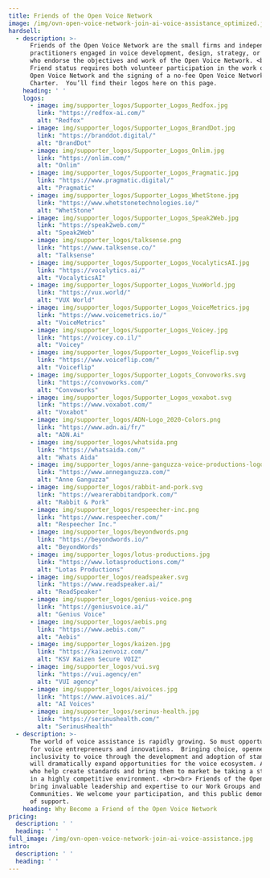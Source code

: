 ```yaml
---
title: Friends of the Open Voice Network
image: /img/ovn-open-voice-network-join-ai-voice-assistance_optimized.jpg
hardsell:
  - description: >-
      Friends of the Open Voice Network are the small firms and independent
      practitioners engaged in voice development, design, strategy, or testing
      who endorse the objectives and work of the Open Voice Network. <br><br>
      Friend status requires both volunteer participation in the work of the
      Open Voice Network and the signing of a no-fee Open Voice Network Friend
      Charter.  You’ll find their logos here on this page.
    heading: ' '
    logos:
      - image: img/supporter_logos/Supporter_Logos_Redfox.jpg
        link: "https://redfox-ai.com/"
        alt: "Redfox"
      - image: img/supporter_logos/Supporter_Logos_BrandDot.jpg
        link: "https://branddot.digital/"
        alt: "BrandDot"
      - image: img/supporter_logos/Supporter_Logos_Onlim.jpg
        link: "https://onlim.com/"
        alt: "Onlim"
      - image: img/supporter_logos/Supporter_Logos_Pragmatic.jpg
        link: "https://www.pragmatic.digital/"
        alt: "Pragmatic"
      - image: img/supporter_logos/Supporter_Logos_WhetStone.jpg
        link: "https://www.whetstonetechnologies.io/"
        alt: "WhetStone"
      - image: img/supporter_logos/Supporter_Logos_Speak2Web.jpg
        link: "https://speak2web.com/"
        alt: "Speak2Web"
      - image: img/supporter_logos/talksense.png
        link: "https://www.talksense.co/"
        alt: "Talksense"
      - image: img/supporter_logos/Supporter_Logos_VocalyticsAI.jpg
        link: "https://vocalytics.ai/"
        alt: "VocalyticsAI"
      - image: img/supporter_logos/Supporter_Logos_VuxWorld.jpg
        link: "https://vux.world/"
        alt: "VUX World"
      - image: img/supporter_logos/Supporter_Logos_VoiceMetrics.jpg
        link: "https://www.voicemetrics.io/"
        alt: "VoiceMetrics"
      - image: img/supporter_logos/Supporter_Logos_Voicey.jpg
        link: "https://voicey.co.il/"
        alt: "Voicey"
      - image: img/supporter_logos/Supporter_Logos_Voiceflip.svg
        link: "https://www.voiceflip.com/"
        alt: "Voiceflip"
      - image: img/supporter_logos/Supporter_Logots_Convoworks.svg
        link: "https://convoworks.com/"
        alt: "Convoworks"
      - image: img/supporter_logos/Supporter_Logos_voxabot.svg
        link: "https://www.voxabot.com/"
        alt: "Voxabot"
      - image: img/supporter_logos/ADN-Logo_2020-Colors.png
        link: "https://www.adn.ai/fr/"
        alt: "ADN.Ai"
      - image: img/supporter_logos/whatsida.png
        link: "https://whatsaida.com/"
        alt: "Whats Aida"
      - image: img/supporter_logos/anne-ganguzza-voice-productions-logo.svg
        link: "https://www.anneganguzza.com/"
        alt: "Anne Ganguzza"
      - image: img/supporter_logos/rabbit-and-pork.svg
        link: "https://wearerabbitandpork.com/"
        alt: "Rabbit & Pork"
      - image: img/supporter_logos/respeecher-inc.png
        link: "https://www.respeecher.com/"
        alt: "Respeecher Inc."
      - image: img/supporter_logos/beyondwords.png
        link: "https://beyondwords.io/"
        alt: "BeyondWords"
      - image: img/supporter_logos/lotus-productions.jpg
        link: "https://www.lotasproductions.com/"
        alt: "Lotas Productions"
      - image: img/supporter_logos/readspeaker.svg
        link: "https://www.readspeaker.ai/"
        alt: "ReadSpeaker"
      - image: img/supporter_logos/genius-voice.png
        link: "https://geniusvoice.ai/"
        alt: "Genius Voice"
      - image: img/supporter_logos/aebis.png
        link: "https://www.aebis.com/"
        alt: "Aebis"
      - image: img/supporter_logos/kaizen.jpg
        link: "https://kaizenvoiz.com/"
        alt: "KSV Kaizen Secure VOIZ"     
      - image: img/supporter_logos/vui.svg
        link: "https://vui.agency/en"
        alt: "VUI agency" 
      - image: img/supporter_logos/aivoices.jpg
        link: "https://www.aivoices.ai/"
        alt: "AI Voices"
      - image: img/supporter_logos/serinus-health.jpg
        link: "https://serinushealth.com/"
        alt: "SerinusHhealth"         
  - description: >-
      The world of voice assistance is rapidly growing. So must opportunities
      for voice entrepreneurs and innovations.  Bringing choice, openness, and
      inclusivity to voice through the development and adoption of standards
      will dramatically expand opportunities for the voice ecosystem. And those
      who help create standards and bring them to market be taking a step ahead
      in a highly competitive environment. <br><br> Friends of the Open Voice Network today
      bring invaluable leadership and expertise to our Work Groups and
      Communities. We welcome your participation, and this public demonstration
      of support.
    heading: Why Become a Friend of the Open Voice Network
pricing:
  description: ' '
  heading: ' '
full_image: /img/ovn-open-voice-network-join-ai-voice-assistance.jpg
intro:
  description: ' '
  heading: ' '
---
```


